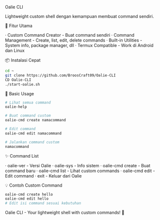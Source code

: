 Oalie CLI 

Lightweight custom shell dengan kemampuan membuat command sendiri.

🚀 Fitur Utama

· Custom Command Creator - Buat command sendiri
· Command Management - Create, list, edit, delete commands
· Built-in Utilities - System info, package manager, dll
· Termux Compatible - Work di Android dan Linux

📦 Instalasi Cepat

```bash
cd ~
git clone https://github.com/BroosCraft09/Oalie-CLI
CD Oalie-CLI
./start-oalie.sh
```

🎯 Basic Usage

```bash
# Lihat semua command
oalie-help

# Buat command custom
oalie-cmd create namacommand

# Edit command
oalie-cmd edit namacommand

# Jalankan command custom
namacommand
```

✨ Command List

· oalie-ver - Versi Oalie
· oalie-sys - Info sistem
· oalie-cmd create <name> - Buat command baru
· oalie-cmd list - Lihat custom commands
· oalie-cmd edit <name> - Edit command
· exit - Keluar dari Oalie

💡 Contoh Custom Command

```bash
oalie-cmd create hello
oalie-cmd edit hello
# Edit isi command sesuai kebutuhan
```

Oalie CLI - Your lightweight shell with custom commands! 🐚